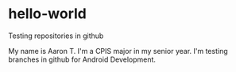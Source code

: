 # hello-world
Testing repositories in github

My name is Aaron T. I'm a CPIS major in my senior year.
I'm testing branches in github for Android Development.
